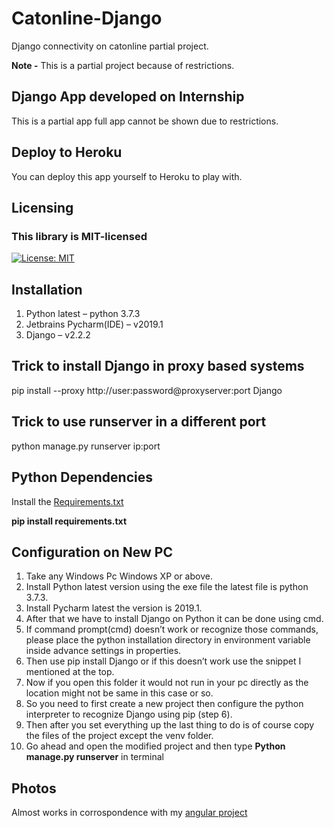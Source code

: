 # Catonline-Django

Django connectivity on catonline partial project.

**Note -** This is a partial project because of restrictions.

## Django App developed on Internship

This is a partial app full app cannot be shown due to restrictions.

## Deploy to Heroku

You can deploy this app yourself to Heroku to play with.

## Licensing

### This library is MIT-licensed
[![License: MIT](https://img.shields.io/badge/License-MIT-yellow.svg)](https://github.com/DevilDipan/django-project/blob/master/LICENSE)

## Installation

1.	Python latest – python 3.7.3
2.	Jetbrains Pycharm(IDE) – v2019.1
3.	Django – v2.2.2

## Trick to install Django in proxy based systems

pip install --proxy http://user:password@proxyserver:port Django

## Trick to use runserver in a different port

python manage.py runserver ip:port

## Python Dependencies

Install the [Requirements.txt](https://github.com/DevilDipan/django-project/blob/master/Requirements.txt)

**pip install requirements.txt**

## Configuration on New PC

1.	Take any Windows Pc Windows XP or above.
2.	Install Python latest version using the exe file the latest file is python 3.7.3.
3.	Install Pycharm latest the version is 2019.1.
4.	After that we have to install Django on Python it can be done using cmd.
5.	If command prompt(cmd) doesn’t work or recognize those commands, please place the python installation directory in environment          variable inside advance settings in properties.
6.	Then use pip install Django or if this doesn’t work use the snippet I mentioned at the top.
7.	Now if you open this folder it would not run in your pc directly as the location might not be same in this case or so.
8.	So you need to first create a new project then configure the python interpreter to recognize Django using pip (step 6).
9.	Then after you set everything up the last thing to do is of course copy the files of the project except the venv folder.
10.	Go ahead and open the modified project and then type  **Python manage.py runserver** in terminal

## Photos
Almost works in corrospondence with my [angular project](https://github.com/DevilDipan/Angular-Project_Internship)
